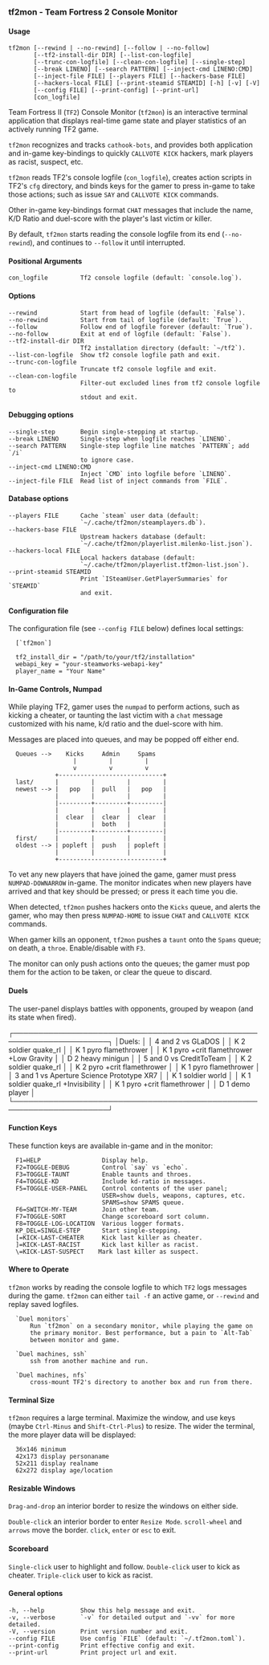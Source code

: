 ### tf2mon - Team Fortress 2 Console Monitor

#### Usage
    tf2mon [--rewind | --no-rewind] [--follow | --no-follow]
           [--tf2-install-dir DIR] [--list-con-logfile]
           [--trunc-con-logfile] [--clean-con-logfile] [--single-step]
           [--break LINENO] [--search PATTERN] [--inject-cmd LINENO:CMD]
           [--inject-file FILE] [--players FILE] [--hackers-base FILE]
           [--hackers-local FILE] [--print-steamid STEAMID] [-h] [-v] [-V]
           [--config FILE] [--print-config] [--print-url]
           [con_logfile]
    
Team Fortress II (`TF2`) Console Monitor (`tf2mon`) is an interactive
terminal application that displays real-time game state and player
statistics of an actively running TF2 game.

`tf2mon` recognizes and tracks `cathook-bots`, and provides both
application and in-game key-bindings to quickly `CALLVOTE KICK`
hackers, mark players as racist, suspect, etc.

`tf2mon` reads TF2's console logfile (`con_logfile`), creates action
scripts in TF2's `cfg` directory, and binds keys for the gamer to press
in-game to take those actions; such as issue `SAY` and `CALLVOTE KICK`
commands.

Other in-game key-bindings format `CHAT` messages that include the
name, K/D Ratio and duel-score with the player's last victim or killer.

By default, `tf2mon` starts reading the console logfile from its end
(`--no-rewind`), and continues to `--follow` it until interrupted.

#### Positional Arguments
    con_logfile         Tf2 console logfile (default: `console.log`).

#### Options
    --rewind            Start from head of logfile (default: `False`).
    --no-rewind         Start from tail of logfile (default: `True`).
    --follow            Follow end of logfile forever (default: `True`).
    --no-follow         Exit at end of logfile (default: `False`).
    --tf2-install-dir DIR
                        Tf2 installation directory (default: `~/tf2`).
    --list-con-logfile  Show tf2 console logfile path and exit.
    --trunc-con-logfile
                        Truncate tf2 console logfile and exit.
    --clean-con-logfile
                        Filter-out excluded lines from tf2 console logfile to
                        stdout and exit.

#### Debugging options
    --single-step       Begin single-stepping at startup.
    --break LINENO      Single-step when logfile reaches `LINENO`.
    --search PATTERN    Single-step logfile line matches `PATTERN`; add `/i`
                        to ignore case.
    --inject-cmd LINENO:CMD
                        Inject `CMD` into logfile before `LINENO`.
    --inject-file FILE  Read list of inject commands from `FILE`.

#### Database options
    --players FILE      Cache `steam` user data (default:
                        `~/.cache/tf2mon/steamplayers.db`).
    --hackers-base FILE
                        Upstream hackers database (default:
                        `~/.cache/tf2mon/playerlist.milenko-list.json`).
    --hackers-local FILE
                        Local hackers database (default:
                        `~/.cache/tf2mon/playerlist.tf2mon-list.json`).
    --print-steamid STEAMID
                        Print `ISteamUser.GetPlayerSummaries` for `STEAMID`
                        and exit.

#### Configuration file
  The configuration file (see `--config FILE` below) defines local
  settings:
  
      [`tf2mon`]
  
      tf2_install_dir = "/path/to/your/tf2/installation"
      webapi_key = "your-steamworks-webapi-key"
      player_name = "Your Name"

#### In-Game Controls, Numpad
  While playing TF2, gamer uses the `numpad` to perform actions, such as
  kicking a cheater, or taunting the last victim with a `chat` message
  customized with his name, k/d ratio and the duel-score with him.
  
  Messages are placed into queues, and may be popped off either end.
  
      Queues -->    Kicks     Admin     Spams
                      |         |         |
                      v         v         v
                 +-----------------------------+
      last/      |         |         |         |
      newest --> |   pop   |  pull   |   pop   |
                 |         |         |         |
                 |---------+---------+---------|
                 |         |         |         |
                 |  clear  |  clear  |  clear  |
                 |         |  both   |         |
                 |---------+---------+---------|
      first/     |         |         |         |
      oldest --> | popleft |  push   | popleft |
                 |         |         |         |
                 +-----------------------------+
  
  To vet any new players that have joined the game, gamer must press
  `NUMPAD-DOWNARROW` in-game. The monitor indicates when new players have
  arrived and that key should be pressed; or press it each time you die.
  
  When detected, `tf2mon` pushes hackers onto the `Kicks` queue, and
  alerts the gamer, who may then press `NUMPAD-HOME` to issue `CHAT` and
  `CALLVOTE KICK` commands.
  
  When gamer kills an opponent, `tf2mon` pushes a `taunt` onto the
  `Spams` queue; on death, a `throe`. Enable/disable with `F3`.
  
  The monitor can only push actions onto the queues; the gamer must pop
  them for the action to be taken, or clear the queue to discard.

#### Duels
  The user-panel displays battles with opponents, grouped by weapon (and
  its state when fired).
  
  ┌─────────────────────────────────────────────────────────────────────┐
  │Duels:                                                               │
  │ 4 and  2 vs GLaDOS                                                  │
  │             K  2 soldier        quake_rl                            │
  │             K  1 pyro           flamethrower                        │
  │             K  1 pyro     +crit flamethrower         +Low Gravity   │
  │             D  2 heavy          minigun                             │
  │ 5 and  0 vs CreditToTeam                                            │
  │             K  2 soldier        quake_rl                            │
  │             K  2 pyro     +crit flamethrower                        │
  │             K  1 pyro           flamethrower                        │
  │ 3 and  1 vs Aperture Science Prototype XR7                          │
  │             K  1 soldier        world                               │
  │             K  1 soldier        quake_rl             +Invisibility  │
  │             K  1 pyro     +crit flamethrower                        │
  │             D  1 demo           player                              │
  └─────────────────────────────────────────────────────────────────────┘

#### Function Keys
  These function keys are available in-game and in the monitor:
  
      F1=HELP                 Display help.
      F2=TOGGLE-DEBUG         Control `say` vs `echo`.
      F3=TOGGLE-TAUNT         Enable taunts and throes.
      F4=TOGGLE-KD            Include kd-ratio in messages.
      F5=TOGGLE-USER-PANEL    Control contents of the user panel;
                              USER=show duels, weapons, captures, etc.
                              SPAMS=show SPAMS queue.
      F6=SWITCH-MY-TEAM       Join other team.
      F7=TOGGLE-SORT          Change scoreboard sort column.
      F8=TOGGLE-LOG-LOCATION  Various logger formats.
      KP_DEL=SINGLE-STEP      Start single-stepping.
      [=KICK-LAST-CHEATER     Kick last killer as cheater.
      ]=KICK-LAST-RACIST      Kick last killer as racist.
      \=KICK-LAST-SUSPECT    Mark last killer as suspect.

#### Where to Operate
  `tf2mon` works by reading the console logfile to which `TF2` logs
  messages during the game. `tf2mon` can either `tail -f` an active
  game, or `--rewind` and replay saved logfiles.
  
      `Duel monitors`
          Run `tf2mon` on a secondary monitor, while playing the game on
          the primary monitor. Best performance, but a pain to `Alt-Tab`
          between monitor and game.
  
      `Duel machines, ssh`
          ssh from another machine and run.
  
      `Duel machines, nfs`
          cross-mount TF2's directory to another box and run from there.

#### Terminal Size
  `tf2mon` requires a large terminal. Maximize the window, and use keys
  (maybe `Ctrl-Minus` and `Shift-Ctrl-Plus`) to resize. The wider the
  terminal, the more player data will be displayed:
  
      36x146 minimum
      42x173 display personaname
      52x211 display realname
      62x272 display age/location

#### Resizable Windows
  `Drag-and-drop` an interior border to resize the windows on either side.
  
  `Double-click` an interior border to enter `Resize Mode`.
      `scroll-wheel` and `arrows` move the border.
      `click`, `enter` or `esc` to exit.

#### Scoreboard
  `Single-click` user to highlight and follow.
  `Double-click` user to kick as cheater.
  `Triple-click` user to kick as racist.

#### General options
    -h, --help          Show this help message and exit.
    -v, --verbose       `-v` for detailed output and `-vv` for more detailed.
    -V, --version       Print version number and exit.
    --config FILE       Use config `FILE` (default: `~/.tf2mon.toml`).
    --print-config      Print effective config and exit.
    --print-url         Print project url and exit.
